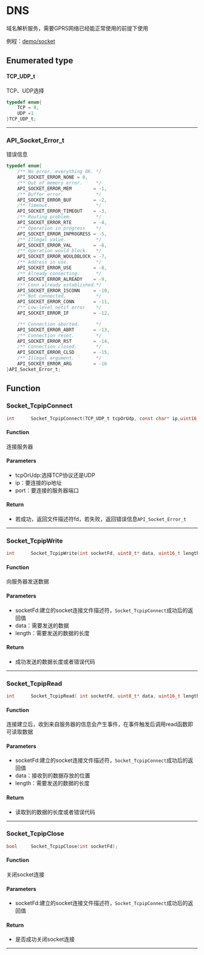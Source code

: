 DNS
====

域名解析服务，需要GPRS网络已经能正常使用的前提下使用

例程：[demo/socket](https://github.com/Ai-Thinker-Open/GPRS_C_SDK/blob/master/demo/socket/src/demo_socket.c)


## Enumerated type

#### TCP_UDP_t

TCP、UDP选择

```c
typedef enum{
    TCP = 0,
    UDP =1
}TCP_UDP_t;
```

---

### API_Socket_Error_t

错误信息

```c
typedef enum{
    /** No error, everything OK. */
    API_SOCKET_ERROR_NONE = 0,
    /** Out of memory error.     */
    API_SOCKET_ERROR_MEM        = -1,
    /** Buffer error.            */
    API_SOCKET_ERROR_BUF        = -2,
    /** Timeout.                 */
    API_SOCKET_ERROR_TIMEOUT    = -3,
    /** Routing problem.         */
    API_SOCKET_ERROR_RTE        = -4,
    /** Operation in progress    */
    API_SOCKET_ERROR_INPROGRESS = -5,
    /** Illegal value.           */
    API_SOCKET_ERROR_VAL        = -6,
    /** Operation would block.   */
    API_SOCKET_ERROR_WOULDBLOCK = -7,
    /** Address in use.          */
    API_SOCKET_ERROR_USE        = -8,
    /** Already connecting.      */
    API_SOCKET_ERROR_ALREADY    = -9,
    /** Conn already established.*/
    API_SOCKET_ERROR_ISCONN     = -10,
    /** Not connected.           */
    API_SOCKET_ERROR_CONN       = -11,
    /** Low-level netif error    */
    API_SOCKET_ERROR_IF         = -12,

    /** Connection aborted.      */
    API_SOCKET_ERROR_ABRT       = -13,
    /** Connection reset.        */
    API_SOCKET_ERROR_RST        = -14,
    /** Connection closed.       */
    API_SOCKET_ERROR_CLSD       = -15,
    /** Illegal argument.        */
    API_SOCKET_ERROR_ARG        = -16
}API_Socket_Error_t;
```


## Function


### Socket_TcpipConnect

```c
int      Socket_TcpipConnect(TCP_UDP_t tcpOrUdp, const char* ip,uint16_t port);
```

#### Function

连接服务器

#### Parameters

* tcpOrUdp:选择TCP协议还是UDP
* ip：要连接的ip地址
* port：要连接的服务器端口

#### Return

* 若成功，返回文件描述符fd，若失败，返回错误信息`API_Socket_Error_t`

---

### Socket_TcpipWrite

```c
int      Socket_TcpipWrite(int socketFd, uint8_t* data, uint16_t length);
```

#### Function

向服务器发送数据

#### Parameters

* socketFd:建立的socket连接文件描述符，`Socket_TcpipConnect`成功后的返回值
* data：需要发送的数据
* length：需要发送的数据的长度

#### Return

* 成功发送的数据长度或者错误代码

---

### Socket_TcpipRead

```c
int      Socket_TcpipRead( int socketFd, uint8_t* data, uint16_t length);
```

#### Function

连接建立后，收到来自服务器的信息会产生事件，在事件触发后调用read函数即可读取数据

#### Parameters

* socketFd:建立的socket连接文件描述符，`Socket_TcpipConnect`成功后的返回值
* data：接收到的数据存放的位置
* length：需要发送的数据的长度

#### Return

* 读取到的数据的长度或者错误代码

---

### Socket_TcpipClose

```c
bool     Socket_TcpipClose(int socketFd);
```

#### Function

关闭socket连接

#### Parameters

* socketFd:建立的socket连接文件描述符，`Socket_TcpipConnect`成功后的返回值

#### Return

* 是否成功关闭socket连接

---
